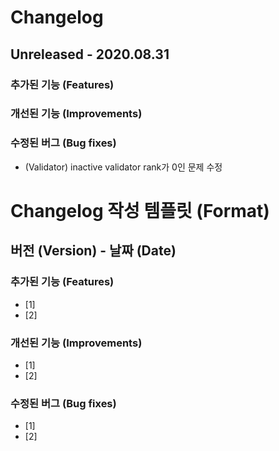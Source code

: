 # Changelog

## Unreleased - 2020.08.31

### 추가된 기능 (Features)

### 개선된 기능 (Improvements)

### 수정된 버그 (Bug fixes)

- (Validator) inactive validator rank가 0인 문제 수정


# Changelog 작성 템플릿 (Format)

## 버전 (Version) - 날짜 (Date)

### 추가된 기능 (Features)

- [1]
- [2]

### 개선된 기능 (Improvements)

- [1]
- [2]

### 수정된 버그 (Bug fixes)

- [1]
- [2]
